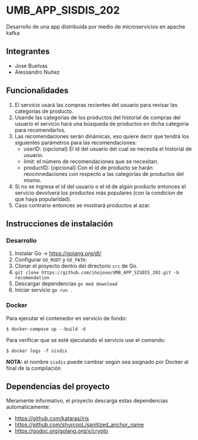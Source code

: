 # UMB_APP_SISDIS_202
Desarrollo de una app distribuida por medio de microservicios en apache kafka

## Integrantes
* Jose Buelvas
* Alessandro Nuñez

## Funcionalidades
1. El servicio usará las compras recientes del usuario para revisar las categorías de producto.
2. Usando las categorías de los productos del historial de compras del usuario el servicio hará una búsqueda de productos en dicha categoría para recomendarlos.
3. Las recomendaciones serán dinámicas, eso quiere decir que tendrá los siguientes parámetros para las recomendaciones:
    * userID: {opcional} El id del usuario del cual se necesita el historial de usuario.
    * limit: el número de recomendaciones que se necesitan.
    * productID: {opcional} Con el id de producto se harán reocmnedaciones con respecto a las categorías de productos del mismo.
4. Si no se ingresa el id del usuario o el id de algún producto entonces el servicio devolverá los productos más populares (con la condicion de que haya popularidad).
5. Caso contrario entonces se mostrará productos al azar.

## Instrucciones de instalación
### Desarrollo
1. Instalar Go -> https://golang.org/dl/
2. Configurar `GO_ROOT` y `GO_PATH`.
3. Clonar el proyecto dentro del directorio `src` de Go.
4. `git clone https://github.com/ihojose/UMB_APP_SISDIS_202.git -b recomendation`
5. Descargar dependencias `go mod download`
6. Iniciar servicio `go run .`

### Docker

Para ejecutar el contenedor en servicio de fondo:
```
$ docker-compose up --build -d
```

Para verificar que se esté ejecutando el servicio use el comando:
```
$ docker logs -f sisdis
```

**NOTA:** el nombre `sisdis` puede cambiar según sea asignado por Docker al final de la compilación

## Dependencias del proyecto
Meramente informativo, el proyecto descarga estas dependencias automaticamente:
* https://github.com/kataras/iris
* https://github.com/shurcooL/sanitized_anchor_name
* https://godoc.org/golang.org/x/crypto